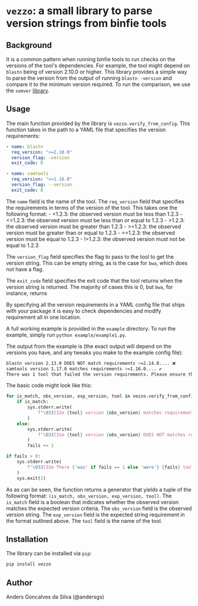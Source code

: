 # `vezzo`:  a small library to parse version strings from binfie tools

## Background

It is a common pattern when running binfie tools to run checks on the versions 
of the tool's dependencies. For example, the tool might depend on `blastn` being
of version 2.10.0 or higher. This library provides a simple way to parse the 
version from the output of running `blastn -version` and compare it to the minimum
version required. To run the comparison, we use the `semver` [library](https://python-semver.readthedocs.io/en/latest/).

## Usage
The main function provided by the library is `vezzo.verify_from_config`. This 
function takes in the path to a YAML file that specifies the version requirements:

```yaml
- name: blastn
  req_version: ">=2.10.0"
  version_flag: -version
  exit_code: 0

- name: samtools
  req_version: ">=1.16.0"
  version_flag: --version
  exit_code: 0
```

The `name` field is the name of the tool. The `req_version` field that specifies
the requirements in terms of the version of the tool. This takes one the following
format:
    - <1.2.3: the observed version must be less than 1.2.3
    - <=1.2.3: the observed version must be less than or equal to 1.2.3
    - >1.2.3: the observed version must be greater than 1.2.3
    - >=1.2.3: the observed version must be greater than or equal to 1.2.3
    - ==1.2.3: the observed version must be equal to 1.2.3
    - !=1.2.3: the observed version must not be equal to 1.2.3

The `version_flag` field specifies the flag to pass to the tool to get the version
string. This can be empty string, as is the case for `bwa`, which does not have a flag.

The `exit_code` field specifies the exit code that the tool returns when the version 
string is returned. The majority of cases this is 0, but `bwa`, for instance, returns

By specifying all the version requirements in a YAML config file that ships with your
package it is easy to check dependencies and modify requirement all in one location.

A full working example is provided in the `example` directory. To run the example,
simply run `python example/example1.py`.

The output from the example is (the exact output will depend on the versions you have, and any tweaks you make to the example config file):

```bash
blastn version 2.13.0 DOES NOT match requirements >=2.14.0.... ❌ 
samtools version 1.17.0 matches requirements >=1.16.0.... ✔ 
There was 1 tool that failed the version requirements. Please ensure these are corrected before proceeding. 😢 
```

The basic code might look like this:

```python
for is_match, obs_version, exp_version, tool in vezzo.verify_from_config(config):
    if is_match:
        sys.stderr.write(
            f"\033[32m {tool} version {obs_version} matches requirements {exp_version}.... \u2714 \033[0m\n"
        )
    else:
        sys.stderr.write(
            f"\033[31m {tool} version {obs_version} DOES NOT matches requirements {exp_version}.... \u274C \033[0m\n"
        )
        fails += 1

if fails > 0:
    sys.stderr.write(
        f"\033[31m There {'was' if fails == 1 else 'were'} {fails} tool{'s' if fails > 0 else ''} that failed the version requirements. Please ensure these are corrected before proceeding. \U0001F622 \033[0m\n"
    )
    sys.exit(1)
```

As as can be seen, the function returns a generator that yields a tuple of the following
format: `(is_match, obs_version, exp_version, tool)`. The `is_match` field is a boolean
that indicates whether the observed version matches the expected version criteria. 
The `obs_version` field is the observed version string. The `exp_version` field is the
expected string requirement in the format outlined above. The `tool` field is the name of the tool.

## Installation

The library can be installed via `pip`:

```bash
pip install vezzo
```

## Author
Anders Goncalves da Silva (@andersgs)
